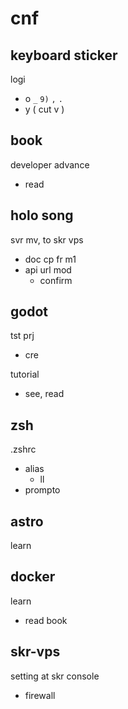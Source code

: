 
# cnf


## keyboard sticker

logi
- o `_` `9)` `,` `.`
- y ( cut v )


## book

developer advance
- read


## holo song

svr mv, to skr vps
- doc cp fr m1
- api url mod
  - confirm


## godot

tst prj
- cre

tutorial
- see, read


## zsh

.zshrc
- alias
  - ll
- prompto


## astro

learn


## docker

learn
- read book


## skr-vps

setting at skr console
- firewall



